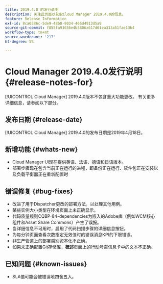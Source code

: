 ```yaml
---
title: 2019.4.0 的发行说明
description: 关注此页面以获取Cloud Manager 2019.4.0的信息。
feature: Release Information
exl-id: 8ca6386c-5de9-48b8-9034-466d4913d5a9
source-git-commit: f855fa91656e4b3806a617d61ea313a51fae13b4
workflow-type: tm+mt
source-wordcount: '217'
ht-degree: 5%

---
```


# Cloud Manager 2019.4.0发行说明 {#release-notes-for}

[!UICONTROL Cloud Manager] 2019.4.0版本不包含重大功能更改。 有关更多详细信息，请参阅以下部分。

## 发布日期 {#release-date}

[!UICONTROL Cloud Manager] 2019.4.0的发布日期是2019年4月18日。

## 新增功能 {#whats-new}

* Cloud Manager UI现在提供英语、法语、德语和日语版本。
* 部署步骤现在包含当前正在运行的进程，即备份正在运行、软件包正在安装以及负载平衡器正在重新配置时

## 错误修复 {#bug-fixes}

* 改进了用于Dispatcher更改的部署方法，以处理其他用例。
* 某些实例大小类型在环境页面上未正确显示。
* 代码质量规则CQBP-84-dependencies为嵌入的Adobe库（例如WCM核心组件和Asset Share Commons）产生了误报。
* 当详细信息不可用时，启用了代码扫描步骤的详细信息按钮。
* 为每分钟页面查看次数指定无效值时的错误消息KPI的下限错误。
* 非生产管道上的部署类别资本化不正确。
* 如果未正确配置Git存储库，**概述**&#x200B;页面上的行动号召信息卡中的文本不正确。

## 已知问题 {#known-issues}

* SLA值可能会被错误地四舍五入。
